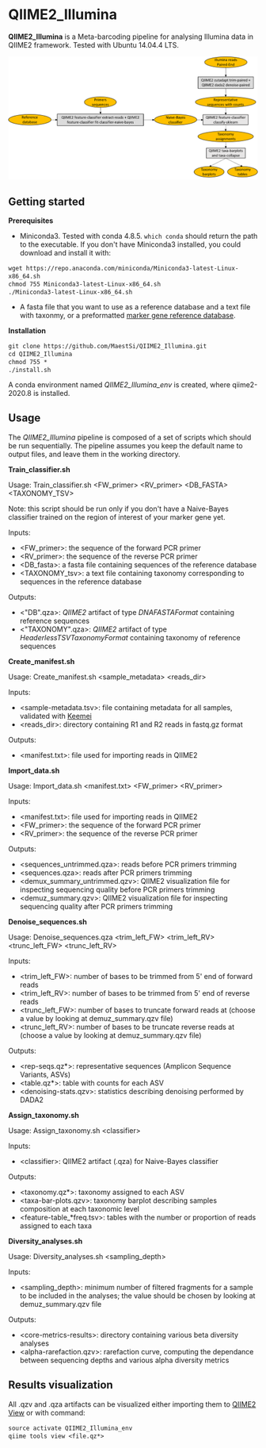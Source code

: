 # QIIME2_Illumina

**QIIME2_Illumina** is a Meta-barcoding pipeline for analysing Illumina data in QIIME2 framework. Tested with Ubuntu 14.04.4 LTS.

<p align="center">
  <img src="Figures/QIIME2_Illumina.png" alt="drawing" width="700" title="QIIME2_Illumina_pipelines">
</p>

## Getting started

**Prerequisites**

* Miniconda3.
Tested with conda 4.8.5.
```which conda``` should return the path to the executable.
If you don't have Miniconda3 installed, you could download and install it with:
```
wget https://repo.anaconda.com/miniconda/Miniconda3-latest-Linux-x86_64.sh
chmod 755 Miniconda3-latest-Linux-x86_64.sh
./Miniconda3-latest-Linux-x86_64.sh
```

* A fasta file that you want to use as a reference database and a text file with taxonmy, or a preformatted [marker gene reference database](https://docs.qiime2.org/2020.8/data-resources/#taxonomy-classifiers-for-use-with-q2-feature-classifier).

**Installation**

```
git clone https://github.com/MaestSi/QIIME2_Illumina.git
cd QIIME2_Illumina
chmod 755 *
./install.sh
```

A conda environment named _QIIME2_Illumina_env_ is created, where qiime2-2020.8 is installed.

## Usage

The _QIIME2_Illumina_ pipeline is composed of a set of scripts which should be run sequentially. The pipeline assumes you keep the default name to output files, and leave them in the working directory.

**Train_classifier.sh**

Usage: Train_classifier.sh \<FW_primer\> \<RV_primer\> <DB_FASTA> <TAXONOMY_TSV>

Note: this script should be run only if you don't have a Naive-Bayes classifier trained on the region of interest of your marker gene yet.

Inputs:
* \<FW_primer\>: the sequence of the forward PCR primer
* \<RV_primer\>: the sequence of the reverse PCR primer
* \<DB_fasta\>: a fasta file containing sequences of the reference database
* \<TAXONOMY_tsv\>: a text file containing taxonomy corresponding to sequences in the reference database

Outputs:
* \<"DB".qza\>: _QIIME2_ artifact of type _DNAFASTAFormat_ containing reference sequences
* \<"TAXONOMY".qza\>: _QIIME2_ artifact of type _HeaderlessTSVTaxonomyFormat_ containing taxonomy of reference sequences

**Create_manifest.sh**

Usage: Create_manifest.sh \<sample_metadata\> \<reads_dir\>

Inputs:
* \<sample-metadata.tsv\>: file containing metadata for all samples, validated with [Keemei](https://keemei.qiime2.org/)
* \<reads_dir\>: directory containing R1 and R2 reads in fastq.gz format

Outputs:
* \<manifest.txt\>: file used for importing reads in QIIME2

**Import_data.sh**

Usage: Import_data.sh \<manifest.txt\> \<FW_primer\> \<RV_primer\>

Inputs:
* \<manifest.txt\>: file used for importing reads in QIIME2
* \<FW_primer\>: the sequence of the forward PCR primer
* \<RV_primer\>: the sequence of the reverse PCR primer

Outputs:
* \<sequences_untrimmed.qza\>: reads before PCR primers trimming
* \<sequences.qza\>: reads after PCR primers trimming
* \<demux_summary_untrimmed.qzv\>: QIIME2 visualization file for inspecting sequencing quality before PCR primers trimming
* \<demuz_summary.qzv\>: QIIME2 visualization file for inspecting sequencing quality after PCR primers trimming

**Denoise_sequences.sh**

Usage: Denoise_sequences.qza \<trim_left_FW\> \<trim_left_RV\> \<trunc_left_FW\> \<trunc_left_RV\>

Inputs:
* \<trim_left_FW\>: number of bases to be trimmed from 5' end of forward reads
* \<trim_left_RV\>: number of bases to be trimmed from 5' end of reverse reads
* \<trunc_left_FW\>: number of bases to truncate forward reads at (choose a value by looking at demuz_summary.qzv file)
* \<trunc_left_RV\>: number of bases to be truncate reverse reads at (choose a value by looking at demuz_summary.qzv file)

Outputs:
* \<rep-seqs.qz\*\>: representative sequences (Amplicon Sequence Variants, ASVs)
* \<table.qz\*\>: table with counts for each ASV
* \<denoising-stats.qzv\>: statistics describing denoising performed by DADA2

**Assign_taxonomy.sh**

Usage: Assign_taxonomy.sh \<classifier\>

Inputs:
* \<classifier\>: QIIME2 artifact (.qza) for Naive-Bayes classifier

Outputs:

* \<taxonomy.qz\*\>: taxonomy assigned to each ASV
* \<taxa-bar-plots.qzv\>: taxonomy barplot describing samples composition at each taxonomic level
* \<feature-table_\*freq.tsv\>: tables with the number or proportion of reads assigned to each taxa

**Diversity_analyses.sh**

Usage: Diversity_analyses.sh \<sampling_depth\>

Inputs:
* \<sampling_depth\>: minimum number of filtered fragments for a sample to be included in the analyses; the value should be chosen by looking at demuz_summary.qzv file

Outputs:

* \<core-metrics-results\>: directory containing various beta diversity analyses
* \<alpha-rarefaction.qzv\>: rarefaction curve, computing the dependance between sequencing depths and various alpha diversity metrics

## Results visualization

All .qzv and .qza artifacts can be visualized either importing them to [QIIME2 View](https://view.qiime2.org/) or with command:

```
source activate QIIME2_Illumina_env
qiime tools view <file.qz*>
```
